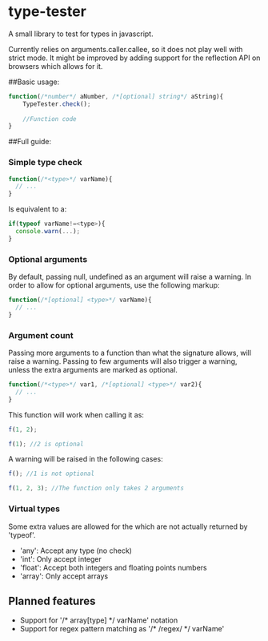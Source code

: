 # type-tester
A small library to test for types in javascript.

Currently relies on arguments.caller.callee, so it does not play well with strict mode.
It might be improved by adding support for the reflection API on browsers which allows for it.

##Basic usage:
```javascript
function(/*number*/ aNumber, /*[optional] string*/ aString){
    TypeTester.check();
    
    //Function code
}
```

##Full guide:

### Simple type check
```javascript
function(/*<type>*/ varName){
  // ...
}
```
Is equivalent to a:
```javascript
if(typeof varName!=<type>){
  console.warn(...);
}
```

### Optional arguments
By default, passing null, undefined as an argument will raise a warning.
In order to allow for optional arguments, use the following markup:
```javascript
function(/*[optional] <type>*/ varName){
  // ...
}
```

### Argument count
Passing more arguments to a function than what the signature allows, will raise a warning.
Passing to few arguments will also trigger a warning, unless the extra arguments are marked as optional.
```javascript
function(/*<type>*/ var1, /*[optional] <type>*/ var2){
  // ...
}
```
This function will work when calling it as:
```javascript
f(1, 2);
```
```javascript
f(1); //2 is optional
```

A warning will be raised in the following cases:
```javascript
f(); //1 is not optional
```
```javascript
f(1, 2, 3); //The function only takes 2 arguments
```

### Virtual types
Some extra values are allowed for the <type> which are not actually returned by 'typeof'.

* 'any': Accept any type (no check)
* 'int': Only accept integer
* 'float': Accept both integers and floating points numbers
* 'array': Only accept arrays

## Planned features

* Support for '/* array[type] */ varName' notation
* Support for regex pattern matching as '/* /regex/ */ varName'
